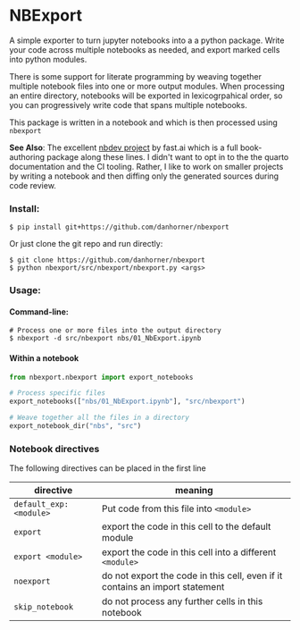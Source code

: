 # NBExport
A simple exporter to turn jupyter notebooks into a a python package. Write your code across multiple notebooks as needed, and export marked cells into python modules.

There is some support for literate programming by weaving together multiple notebook files into one or more output modules. When processing an entire directory, notebooks will be exported in lexicogrpahical order, so you can progressively write code that spans multiple notebooks.

This package is written in a notebook and which is then processed using `nbexport`

**See Also**: The excellent [nbdev project](https://nbdev.fast.ai) by fast.ai which is a full book-authoring package along these lines. I didn't want to opt in to the the quarto documentation and the CI tooling. Rather, I like to work on smaller projects by writing a notebook and then diffing only the generated sources during code review.

### Install: ###
```console
$ pip install git+https://github.com/danhorner/nbexport
```

Or just clone the git repo and run directly:
```console
$ git clone https://github.com/danhorner/nbexport
$ python nbexport/src/nbexport/nbexport.py <args>
```

### Usage: ###

#### Command-line: ####

```shell
# Process one or more files into the output directory
$ nbexport -d src/nbexport nbs/01_NbExport.ipynb 
```

#### Within a notebook ####

```python
from nbexport.nbexport import export_notebooks

# Process specific files
export_notebooks(["nbs/01_NbExport.ipynb"], "src/nbexport")

# Weave together all the files in a directory
export_notebook_dir("nbs", "src")
```

### Notebook directives
The following directives can be placed in the first line

| directive               | meaning                                 |
|-------------------------|-----------------------------------------|
| `default_exp: <module>` | Put code from this file into `<module>`
| `export`                | export the code in this cell to the default module
| `export <module>`       | export the code in this cell into a different `<module>`
| `noexport`              | do not export the code in this cell, even if it contains an import statement
| `skip_notebook`         | do not process any further cells in this notebook

